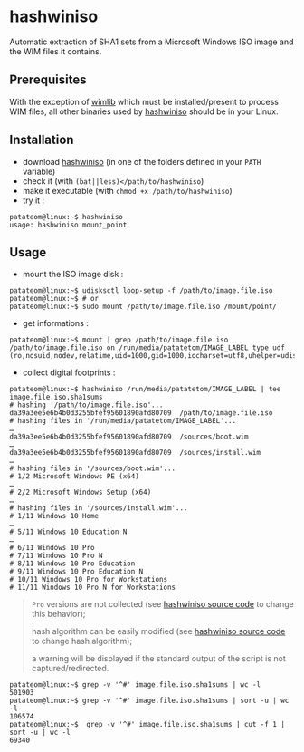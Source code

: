 # hashwiniso

Automatic extraction of SHA1 sets from a Microsoft Windows ISO image and the WIM files it contains.


## Prerequisites

With the exception of [wimlib](https://github.com/ebiggers/wimlib) which must be installed/present to process WIM files, all other binaries used by [hashwiniso](hashwiniso) should be in your Linux.


## Installation

- download [hashwiniso](https://raw.githubusercontent.com/patatetom/rds4xways/master/hashwiniso) (in one of the folders defined in your `PATH` variable) 
- check it (with `(bat||less)</path/to/hashwiniso`)
- make it executable (with `chmod +x /path/to/hashwiniso`)
- try it :

```console
patateom@linux:~$ hashwiniso 
usage: hashwiniso mount_point
```


## Usage

- mount the ISO image disk :

```console
patateom@linux:~$ udisksctl loop-setup -f /path/to/image.file.iso
patateom@linux:~$ # or
patateom@linux:~$ sudo mount /path/to/image.file.iso /mount/point/
```

- get informations :

```console
patateom@linux:~$ mount | grep /path/to/image.file.iso
/path/to/image.file.iso on /run/media/patatetom/IMAGE_LABEL type udf (ro,nosuid,nodev,relatime,uid=1000,gid=1000,iocharset=utf8,uhelper=udisks2)
```

- collect digital footprints :

```console
patateom@linux:~$ hashwiniso /run/media/patatetom/IMAGE_LABEL | tee image.file.iso.sha1sums
# hashing '/path/to/image.file.iso'...
da39a3ee5e6b4b0d3255bfef95601890afd80709  /path/to/image.file.iso
# hashing files in '/run/media/patatetom/IMAGE_LABEL'...
…
da39a3ee5e6b4b0d3255bfef95601890afd80709  /sources/boot.wim
…
da39a3ee5e6b4b0d3255bfef95601890afd80709  /sources/install.wim
…
# hashing files in '/sources/boot.wim'...
# 1/2 Microsoft Windows PE (x64)
…
# 2/2 Microsoft Windows Setup (x64)
…
# hashing files in '/sources/install.wim'...
# 1/11 Windows 10 Home
…
# 5/11 Windows 10 Education N
…
# 6/11 Windows 10 Pro
# 7/11 Windows 10 Pro N
# 8/11 Windows 10 Pro Education
# 9/11 Windows 10 Pro Education N
# 10/11 Windows 10 Pro for Workstations
# 11/11 Windows 10 Pro N for Workstations
```

> `Pro` versions are not collected (see [hashwiniso source code](hashwiniso#L110) to change this behavior);
> 
> hash algorithm can be easily modified (see [hashwiniso source code](hashwiniso#L18) to change hash algorithm);
> 
> a warning will be displayed if the standard output of the script is not captured/redirected.

```console
patateom@linux:~$ grep -v '^#' image.file.iso.sha1sums | wc -l
501903
patateom@linux:~$ grep -v '^#' image.file.iso.sha1sums | sort -u | wc -l
106574
patateom@linux:~$  grep -v '^#' image.file.iso.sha1sums | cut -f 1 | sort -u | wc -l
69340
```
